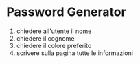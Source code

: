 Password Generator
===
1. chiedere all'utente il nome
2. chiedere il cognome
3. chiedere il colore preferito
4. scrivere sulla pagina tutte le informazioni